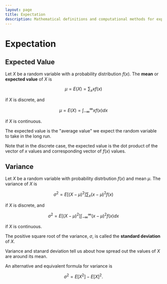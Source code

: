 ```yaml
---
layout: page
title: Expectation
description: Mathematical definitions and computational methods for expected value and variance of discrete and continuous random variables.
---
```


# Expectation

## Expected Value

Let $X$ be a random variable with a probability distribution $f(x).$ The **mean** or **expected value** of $X$ is

$$ \mu = E(X) = \sum_{x}{x f(x)} $$

if $X$ is discrete, and

$$ \mu = E(X) = \int_{-\infty}^{\infty}{x f(x) dx} $$

if $X$ is continuous.

The expected value is the "average value" we expect the random variable to take in the long run.

Note that in the discrete case, the expected value is the dot product of the vector of $x$ values and corresponding vector of $f(x)$ values.

## Variance

Let $X$ be a random variable with probability distrbution $f(x)$ and mean $\mu.$ The variance of $X$ is

$$ \sigma^2 = E[(X - \mu)^2] \sum_{x}{(x - \mu)^2 f(x)} $$

if $X$ is discrete, and

$$ \sigma^2 = E[(X - \mu)^2] \int_{-\infty}^{\infty}{(x - \mu)^2 f(x) dx} $$

if $X$ is continuous.

The positive square root of the variance, $\sigma,$ is called the **standard deviation** of $X.$

Variance and stanard deviation tell us about how spread out the values of $X$ are around its mean.

An alternative and equivalent formula for variance is

$$ \sigma^2 = E[X^2] - E[X]^2. $$